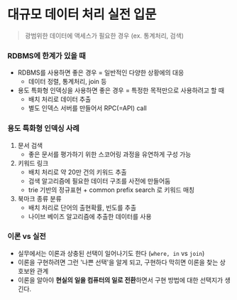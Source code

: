 # 대규모 데이터 처리 실전 입문
> 광범위한 데이터에 액세스가 필요한 경우 (ex. 통계처리, 검색)


### RDBMS에 한계가 있을 때
- RDBMS를 사용하면 좋은 경우 = 일반적인 다양한 상황에의 대응
    * 데이터 정렬, 통계처리, join 등
- 용도 특화형 인덱싱을 사용하면 좋은 경우 = 특정한 목적만으로 사용하려고 할 때
    * 배치 처리로 데이터 추출
    * 별도 인덱스 서버를 만들어서 RPC(=API) call


### 용도 특화형 인덱싱 사례
1. 문서 검색
    * 좋은 문서를 평가하기 위한 스코어링 과정을 유연하게 구성 가능
2. 키워드 링크
    * 배치 처리로 약 20만 건의 키워드 추출
    * 검색 알고리즘에 필요한 데이터 구조를 사전에 만들어둠
    * trie 기반의 정규표현 + common prefix search 로 키워드 매칭
3. 북마크 종류 분류
    * 배치 처리로 단어의 출현확률, 빈도를 추출
    * 나이브 베이즈 알고리즘에 추출한 데이터를 사용


### 이론 vs 실전
- 실무에서는 이론과 상충된 선택이 일어나기도 한다 (`where, in` vs `join`)
- 이론을 구현하려면 그런 '나쁜 선택'을 알게 되고, 구현하다 막히면 이론을 찾는 상호보완 관계
- 이론을 알아야 **현실의 일을 컴퓨터의 일로 전환**하면서 구현 방법에 대한 선택지가 생긴다.